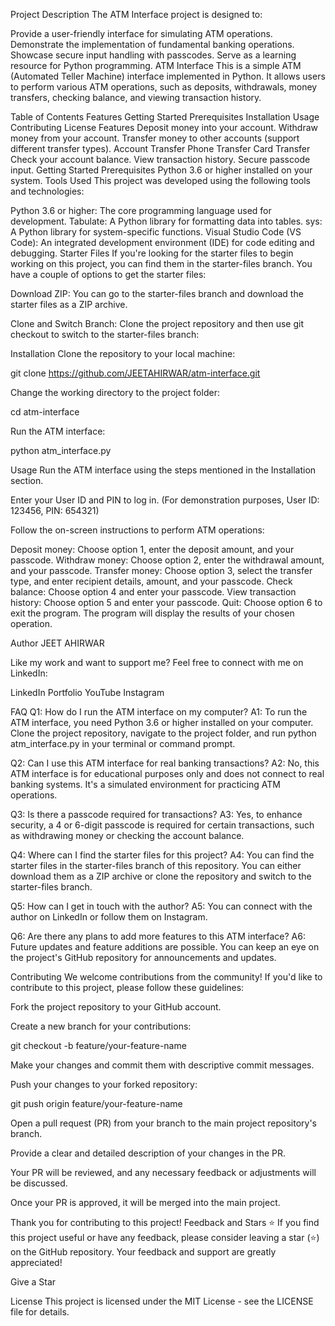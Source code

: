 Project Description
The ATM Interface project is designed to:

Provide a user-friendly interface for simulating ATM operations.
Demonstrate the implementation of fundamental banking operations.
Showcase secure input handling with passcodes.
Serve as a learning resource for Python programming.
ATM Interface
This is a simple ATM (Automated Teller Machine) interface implemented in Python. It allows users to perform various ATM operations, such as deposits, withdrawals, money transfers, checking balance, and viewing transaction history.

Table of Contents
Features
Getting Started
Prerequisites
Installation
Usage
Contributing
License
Features
Deposit money into your account.
Withdraw money from your account.
Transfer money to other accounts (support different transfer types).
Account Transfer
Phone Transfer
Card Transfer
Check your account balance.
View transaction history.
Secure passcode input.
Getting Started
Prerequisites
Python 3.6 or higher installed on your system.
Tools Used
This project was developed using the following tools and technologies:

Python 3.6 or higher: The core programming language used for development.
Tabulate: A Python library for formatting data into tables.
sys: A Python library for system-specific functions.
Visual Studio Code (VS Code): An integrated development environment (IDE) for code editing and debugging.
Starter Files
If you're looking for the starter files to begin working on this project, you can find them in the starter-files branch. You have a couple of options to get the starter files:

Download ZIP: You can go to the starter-files branch and download the starter files as a ZIP archive.

Clone and Switch Branch: Clone the project repository and then use git checkout to switch to the starter-files branch:

Installation
Clone the repository to your local machine:

git clone https://github.com/JEETAHIRWAR/atm-interface.git

Change the working directory to the project folder:

cd atm-interface

Run the ATM interface:

python atm_interface.py

Usage
Run the ATM interface using the steps mentioned in the Installation section.

Enter your User ID and PIN to log in. (For demonstration purposes, User ID: 123456, PIN: 654321)

Follow the on-screen instructions to perform ATM operations:

Deposit money: Choose option 1, enter the deposit amount, and your passcode.
Withdraw money: Choose option 2, enter the withdrawal amount, and your passcode.
Transfer money: Choose option 3, select the transfer type, and enter recipient details, amount, and your passcode.
Check balance: Choose option 4 and enter your passcode.
View transaction history: Choose option 5 and enter your passcode.
Quit: Choose option 6 to exit the program.
The program will display the results of your chosen operation.

Author
JEET AHIRWAR

Like my work and want to support me?
Feel free to connect with me on LinkedIn:

LinkedIn Portfolio YouTube Instagram

FAQ
Q1: How do I run the ATM interface on my computer?
A1: To run the ATM interface, you need Python 3.6 or higher installed on your computer. Clone the project repository, navigate to the project folder, and run python atm_interface.py in your terminal or command prompt.

Q2: Can I use this ATM interface for real banking transactions?
A2: No, this ATM interface is for educational purposes only and does not connect to real banking systems. It's a simulated environment for practicing ATM operations.

Q3: Is there a passcode required for transactions?
A3: Yes, to enhance security, a 4 or 6-digit passcode is required for certain transactions, such as withdrawing money or checking the account balance.

Q4: Where can I find the starter files for this project?
A4: You can find the starter files in the starter-files branch of this repository. You can either download them as a ZIP archive or clone the repository and switch to the starter-files branch.

Q5: How can I get in touch with the author?
A5: You can connect with the author on LinkedIn or follow them on Instagram.

Q6: Are there any plans to add more features to this ATM interface?
A6: Future updates and feature additions are possible. You can keep an eye on the project's GitHub repository for announcements and updates.

Contributing
We welcome contributions from the community! If you'd like to contribute to this project, please follow these guidelines:

Fork the project repository to your GitHub account.

Create a new branch for your contributions:

git checkout -b feature/your-feature-name

Make your changes and commit them with descriptive commit messages.

Push your changes to your forked repository:

git push origin feature/your-feature-name

Open a pull request (PR) from your branch to the main project repository's branch.

Provide a clear and detailed description of your changes in the PR.

Your PR will be reviewed, and any necessary feedback or adjustments will be discussed.

Once your PR is approved, it will be merged into the main project.

Thank you for contributing to this project!
Feedback and Stars ⭐
If you find this project useful or have any feedback, please consider leaving a star (⭐) on the GitHub repository. Your feedback and support are greatly appreciated!

Give a Star

License
This project is licensed under the MIT License - see the LICENSE file for details.
